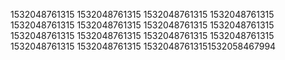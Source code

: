 1532048761315
1532048761315
1532048761315
1532048761315
1532048761315
1532048761315
1532048761315
1532048761315
1532048761315
1532048761315
1532048761315
1532048761315
1532048761315
1532048761315
15320487613151532058467994